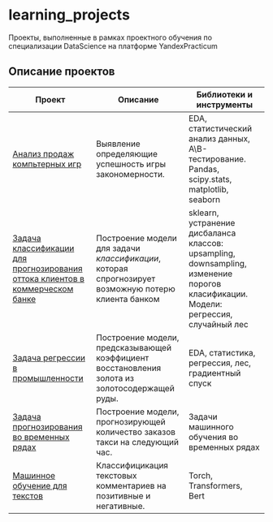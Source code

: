 # learning_projects
 Проекты, выполненные в рамках проектного обучения по специализации DataScience на платформе YandexPracticum

## Описание проектов
|Проект|Описание|Библиотеки и инструменты|
|----------------|---------|----------------|
|[Анализ продаж компьтерных игр](https://github.com/Abitofbrain/learning_projects/tree/main/analysis_of_computer_game_sales)|Выявление определяющие успешность игры закономерности.|EDA, статистический анализ данных, A\B-тестирование. Pandas, scipy.stats, matplotlib, seaborn|
|[Задача классификации для прогнозирования оттока клиентов в коммерческом банке](https://github.com/Abitofbrain/learning_projects/tree/main/supervised_learning)|Построение модели для задачи *классификации*, которая спрогнозирует возможную потерю клиента банком|sklearn, устранение дисбаланса классов: upsampling, downsampling, изменение порогов класификации. Модели: регрессия, случайный лес|
|[Задача регрессии в промышленности](https://github.com/Abitofbrain/learning_projects/tree/main/assembly2)|Построение модели, предсказывающей коэффициент восстановления золота из золотосодержащей руды.|EDA, статистика, регрессия, лес, градиентный спуск|
|[Задача прогнозирования во временных рядах](https://github.com/Abitofbrain/learning_projects/tree/main/time_series)|Построение модели, прогнозирующей количество заказов такси на следующий час.|Задачи машинного обучения во временных рядах|
|[Машинное обучение для текстов](https://github.com/Abitofbrain/learning_projects/tree/main/nlp)|Классифицикация текстовых комментариев на позитивные и негативные.|Torch, Transformers, Bert|
